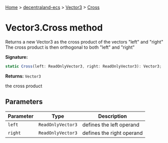 [Home](./index) &gt; [decentraland-ecs](./decentraland-ecs.md) &gt; [Vector3](./decentraland-ecs.vector3.md) &gt; [Cross](./decentraland-ecs.vector3.cross.md)

# Vector3.Cross method

Returns a new Vector3 as the cross product of the vectors "left" and "right" The cross product is then orthogonal to both "left" and "right"

**Signature:**
```javascript
static Cross(left: ReadOnlyVector3, right: ReadOnlyVector3): Vector3;
```
**Returns:** `Vector3`

the cross product

## Parameters

|  Parameter | Type | Description |
|  --- | --- | --- |
|  `left` | `ReadOnlyVector3` | defines the left operand |
|  `right` | `ReadOnlyVector3` | defines the right operand |

